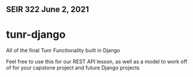 ## SEIR 322 June 2, 2021

# tunr-django
All of the final Tunr Functionality built in Django

Feel free to use this for our REST API lesson, as well as a model to work off of for your capstone project and future Django projects
